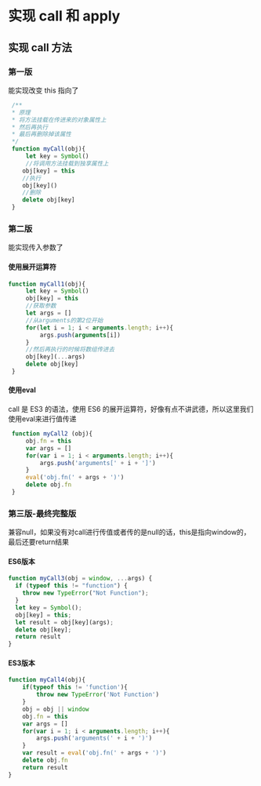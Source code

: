 # 实现 call 和 apply

## 实现 call 方法

### 第一版

能实现改变 this 指向了

```javascript
 /**
 * 原理
 * 将方法挂载在传进来的对象属性上
 * 然后再执行
 * 最后再删除掉该属性
 */
 function myCall(obj){
     let key = Symbol()
     //将调用方法挂载到独享属性上
    obj[key] = this
    //执行
    obj[key]()
    //删除
    delete obj[key]
 }
```

### 第二版

能实现传入参数了

#### 使用展开运算符

```javascript
function myCall1(obj){
     let key = Symbol()
     obj[key] = this
     //获取参数
     let args = []
     //从arguments的第2位开始
     for(let i = 1; i < arguments.length; i++){
         args.push(arguments[i])
     }
     //然后再执行的时候将数组传进去
     obj[key](...args)
     delete obj[key]
 }
```

#### 使用eval

call 是 ES3 的语法，使用 ES6 的展开运算符，好像有点不讲武德，所以这里我们使用eval来进行值传递

```javascript
 function myCall2 (obj){
     obj.fn = this
     var args = []
     for(var i = 1; i < arguments.length; i++){
         args.push('arguments[' + i + ']')
     }
     eval('obj.fn(' + args + ')')
     delete obj.fn
 }
```

### 第三版-最终完整版

兼容null，如果没有对call进行传值或者传的是null的话，this是指向window的，最后还要return结果

#### ES6版本

```javascript
function myCall3(obj = window, ...args) {
  if (typeof this != "function") {
    throw new TypeError("Not Function");
  }
  let key = Symbol();
  obj[key] = this;
  let result = obj[key](args);
  delete obj[key];
  return result
}
```

#### ES3版本

```javascript
function myCall4(obj){
    if(typeof this != 'function'){
        throw new TypeError('Not Function')
    }
    obj = obj || window
    obj.fn = this
    var args = []
    for(var i = 1; i < arguments.length; i++){
        args.push('arguments(' + i + ')')
    }
    var result = eval('obj.fn(' + args + ')')
    delete obj.fn
    return result
}
```



